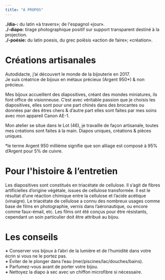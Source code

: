 ```yaml
---
title: "À PROPOS"
---
```


**./dia-:** du latin «à travers»; de l'espagnol «jour».  
**./-diapo:** tirage photographique positif sur support transparent destiné à la projection.  
**./-poésie:** du latin poesis, du grec poiêsis «action de faire»; «création».


# Créations artisanales

Autodidacte, j’ai découvert le monde de la bijouterie en 2017.  
Je suis créatrice de bijoux en métaux précieux (Argent 950*) & non précieux.  

Mes bijoux accueillent des diapositives, créant des mondes miniatures, ils font office de visionneuse. C’est avec véritable passion que je choisis les diapositives, elles sont pour une part chinés dans des brocantes ou données par des êtres chers & d’autre part elles sont faites par mes soins avec mon appareil Canon AE-1.

Mon atelier se situe dans le Lot (46), je travaille de façon artisanale, toutes mes créations sont faites à la main. Diapos uniques, créations & pièces uniques.

*le terme Argent 950 millième signifie que son alliage est composé à 95% d’Argent pour 5% de cuivre.

# Pour l'histoire & l’entretien

Les diapositives sont constitués en triacétate de cellulose. Il s’agit de fibres artificielles d’origine végétale, issues de cellulose transformée. Il est le résultat d’une réaction chimique entre la cellulose et l’acide acétique (vinaigre). Le triacétate de cellulose a connu des nombreux usages comme base de films en photographie, vernis dans l’aéronautique, ou encore comme faux-émail, etc. Les films ont été conçus pour être résistants, cependant un soin particulier doit être attribué au bijou.

# Les conseils

**+** Conserver vos bijoux à l’abri de la lumière et de l’humidité dans votre écrin si vous ne le portez pas.  
**+** Éviter de le plonger dans l’eau (mer/piscines/lac/douches/bains).  
**+** Parfumez-vous avant de porter votre bijou.  
**+** Nettoyez la diapo à sec avec un chiffon microfibre si nécessaire.  